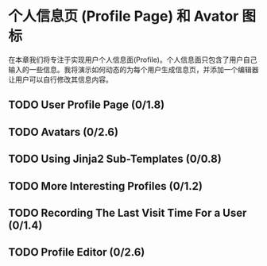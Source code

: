 # 个人信息页 (Profile Page) 和 Avator 图标

在本章我们将专注于实现用户个人信息面(Profile)。个人信息面只包含了用户自己输入的一些信息。我将演示如何动态的为每个用户生成信息页，并添加一个编辑器让用户可以自行修改其信息内容。

## TODO User Profile Page (0/1.8)
## TODO Avatars (0/2.6)
## TODO Using Jinja2 Sub-Templates (0/0.8)
## TODO More Interesting Profiles (0/1.2)
## TODO Recording The Last Visit Time For a User (0/1.4)
## TODO Profile Editor (0/2.6)
